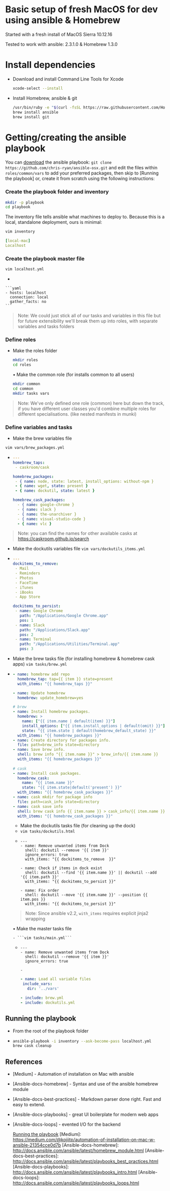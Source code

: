 # Basic setup of fresh MacOS for dev using ansible & Homebrew

Started with a fresh install of MacOS Sierra 10.12.16

Tested to work with ansible: 2.3.1.0 & Homebrew 1.3.0

# Install dependencies

  - Download and install Command Line Tools for Xcode
    ```sh
    xcode-select --install 
    ```
  - Install Homebrew, ansible & git
    ```sh
    /usr/bin/ruby -e "$(curl -fsSL https://raw.githubusercontent.com/Homebrew/install/master/install)"
    brew install ansible
    brew install git
    ```
    
# Getting/creating the ansible playbook

You can [download] the ansible playbook:
`git clone https://github.com/chris-ryan/ansible-osx.git` and edit the files within `roles/common/vars` to add your preferred packages, then skip to [Running the playbook] 
or, create it from scratch using the following instructions:

### Create the playbook folder and inventory
```sh
mkdir -p playbook
cd playbook
```
The inventory file tells ansible what machines to deploy to. Because this is a local, standalone deployment, ours is minimal:
```sh
vim inventory
```
```yaml
[local-mac]
Localhost
```
### Create the playbook master file
```sh
vim localhost.yml
```

- 

    ```yaml 
    - hosts: localhost
      connection: local
      gather_facts: no
    ```

> Note: We could just stick all of our tasks and variables in this file but for future extensibility we'll break them up into roles, with separate variables and tasks folders

### Define roles
- Make the roles folder
    ```sh 
    mkdir roles
    cd roles
    ```
	• Make the common role (for installs common to all users)
    ```sh
    mkdir common
    cd common
    mkdir tasks vars
    ```
> Note: We've only defined one role (common) here but down the track, if you have different user classes you'd combine multiple roles for different specialisations. (like nested manifests in munki)

### Define variables and tasks
- Make the brew variables file
```sh
vim vars/brew_packages.yml
```
-
    ```yaml 
    ---
	homebrew_taps:
	 - caskroom/cask

	homebrew_packages:
	 - { name: node, state: latest, install_options: without-npm }
	 - { name: wget, state: present }
	 - { name: dockutil, state: latest }

	homebrew_cask_packages:
      - { name: google-chrome }
      - { name: slack }
      - { name: the-unarchiver }
      - { name: visual-studio-code }
      - { name: vlc }
    ```
> Note: you can find the names for other available casks at https://caskroom.github.io/search

- Make the dockutils variables file
`vim vars/dockutils_items.yml`
-
    ```yaml 
    ---
	dockitems_to_remove:
	 - Mail
	 - Reminders
	 - Photos
	 - FaceTime
	 - iTunes
	 - iBooks
	 - App Store

	dockitems_to_persist:
	 - name: Google Chrome
	   path: "/Applications/Google Chrome.app"
       pos: 1
	 - name: Slack
	   path: "/Applications/Slack.app"
       pos: 2
	 - name: Terminal
	   path: "/Applications/Utilities/Terminal.app"
       pos: 3
    ```
- Make the brew tasks file (for installing homebrew & homebrew cask apps)
`vim tasks/brew.yml`
-
    ```yaml 
	- name: homebrew add repo
	  homebrew_tap: tap={{ item }} state=present
	  with_items: "{{ homebrew_taps }}"

	- name: Update homebrew
	  homebrew: update_homebrew=yes

	# brew
	- name: Install homebrew packages.
	  homebrew: >
	    name: ["{{ item.name | default(item) }}"]
	    install_options: ["{{ item.install_options | default(omit) }}"]
	    state: "{{ item.state | default(homebrew_default_state) }}"
	  with_items: "{{ homebrew_packages }}"
	- name: Create directory for packages info.
	  file: path=brew_info state=directory
	- name: Save brew info.
	  shell: brew info "{{ item.name }}" > brew_info/{{ item.name }}
	  with_items: "{{ homebrew_packages }}"
			
	# cask
	- name: Install cask packages.
	  homebrew_cask:
	    name: "{{ item.name }}"
	    state: "{{ item.state|default('present') }}"
	  with_items: "{{ homebrew_cask_packages }}"
	- name: cask mkdir for package info
	  file: path=cask_info state=directory
	- name: cask save info
	  shell: brew cask info {{ item.name }} > cask_info/{{ item.name }}
	  with_items: "{{ homebrew_cask_packages }}"
    ```
  - Make the dockutils tasks file (for cleaning up the dock)
  - `vim tasks/dockutils.html`
  - 			
        ---
	    - name: Remove unwanted items from Dock
		  shell: dockutil --remove '{{ item }}'
		  ignore_errors: true
		  with_items: "{{ dockitems_to_remove  }}"
			
		- name: Check if items in dock exist
		  shell: dockutil --find '{{ item.name }}' || dockutil --add '{{ item.path }}'
		  with_items: "{{ dockitems_to_persist }}"
			
		- name: Fix order
		  shell: dockutil --move '{{ item.name }}' --position {{ item.pos }}
		  with_items: "{{ dockitems_to_persist }}"
  
  > Note: Since ansible v2.2, ```with_items``` requires explicit jinja2 wrapping

	• Make the master tasks file
	
	  - ```vim tasks/main.yml```
  - 			
        ---
	    - name: Remove unwanted items from Dock
		  shell: dockutil --remove '{{ item }}'
		  ignore_errors: true
		
		- 
		
	```yaml
	- name: Load all variable files
	 include_vars:
	   dir: '../vars'

	- include: brew.yml
	- include: dockutils.yml
	```

## Running the playbook
- From the root of the playbook folder
- 
    ```sh
    ansible-playbook -i inventory --ask-become-pass localhost.yml
    brew cask cleanup
    ```

## References

* [Medium] - Automation of installation on Mac with ansible
* [Ansible-docs-homebrew] - Syntax and use of the ansible homebrew module
* [Ansible-docs-best-practices] - Markdown parser done right. Fast and easy to extend.
* [Ansible-docs-playbooks] - great UI boilerplate for modern web apps
* [Ansible-docs-loops] - evented I/O for the backend


   [download]: <https://github.com/chris-ryan/ansible-osx.git>
   [Running the playbook](#running-the-playbook)
   [Medium]: <https://medium.com/@kojiitp/automation-of-installation-on-mac-w-ansible-21354cce0d7b>
   [Ansible-docs-homebrew]: <http://docs.ansible.com/ansible/latest/homebrew_module.html>
   [Ansible-docs-best-practices]: <http://docs.ansible.com/ansible/latest/playbooks_best_practices.html>
   [Ansible-docs-playbooks]: <http://docs.ansible.com/ansible/latest/playbooks_intro.html>
   [Ansible-docs-loops]: <http://docs.ansible.com/ansible/latest/playbooks_loops.html>